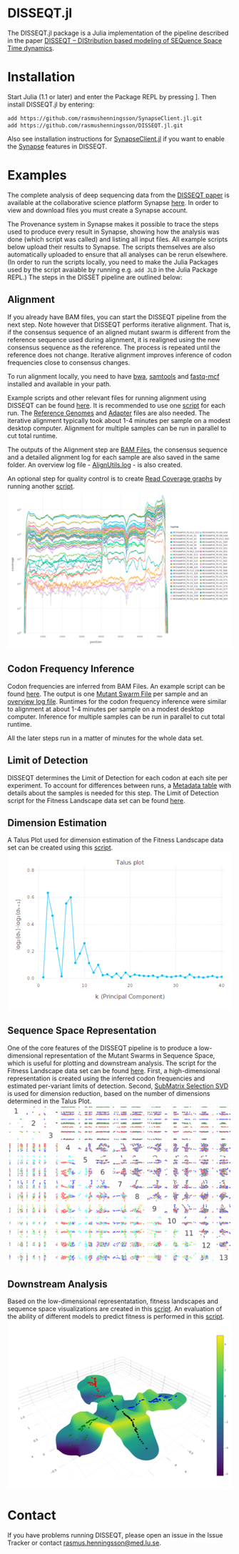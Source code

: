 # DISSEQT.jl
The DISSEQT.jl package is a Julia implementation of the pipeline described in the paper [DISSEQT – DIStribution based modeling of SEQuence Space Time dynamics](https://www.biorxiv.org/content/10.1101/327338v1).



# Installation
Start Julia (1.1 or later) and enter the Package REPL by pressing ]. Then install DISSEQT.jl by entering:
```
add https://github.com/rasmushenningsson/SynapseClient.jl.git
add https://github.com/rasmushenningsson/DISSEQT.jl.git
```
Also see installation instructions for [SynapseClient.jl](https://github.com/rasmushenningsson/SynapseClient.jl) if you want to enable the [Synapse](https://www.synapse.org) features in DISSEQT.


# Examples
The complete analysis of deep sequencing data from the [DISSEQT paper](https://www.biorxiv.org/content/10.1101/327338v1) is available at the collaborative science platform Synapse [here](https://www.synapse.org/#!Synapse:syn11639899). In order to view and download files you must create a Synapse account.

The Provenance system in Synapse makes it possible to trace the steps used to produce every result in Synapse, showing how the analysis was done (which script was called) and listing all input files.
All example scripts below upload their results to Synapse. The scripts themselves are also automatically uploaded to ensure that all analyses can be rerun elsewhere. (In order to run the scripts locally, you need to make the Julia Packages used by the script avaiable by running e.g. `add JLD` in the Julia Package REPL.)
The steps in the DISSET pipeline are outlined below:

## Alignment
If you already have BAM files, you can start the DISSEQT pipeline from the next step. Note however that DISSEQT performs iterative alignment. That is, if the consensus sequence of an aligned mutant swarm is different from the reference sequence used during alignment, it is realigned using the new consensus sequence as the reference. The process is repeated until the reference does not change. Iterative alignment improves inference of codon frequencies close to consensus changes.

To run alignment locally, you need to have [bwa](https://github.com/lh3/bwa), [samtools](http://www.htslib.org) and [fastq-mcf](https://expressionanalysis.github.io/ea-utils/) installed and available in your path.

Example scripts and other relevant files for running alignment using DISSEQT can be found [here](https://www.synapse.org/#!Synapse:syn18694207). It is recommended to use one [script](https://www.synapse.org/#!Synapse:syn18695094) for each run. The [Reference Genomes](https://www.synapse.org/#!Synapse:syn18694208) and [Adapter](https://www.synapse.org/#!Synapse:syn18694218) files are also needed. The iterative alignment typically took about 1-4 minutes per sample on a modest desktop computer.  Alignment for multiple samples can be run in parallel to cut total runtime.

The outputs of the Alignment step are [BAM Files](https://www.synapse.org/#!Synapse:syn18694439), the consensus sequence and a detailed alignment log for each sample are also saved in the same folder.
An overview log file - [AlignUtils.log](https://www.synapse.org/#!Synapse:syn18695095) - is also created.

An optional step for quality control is to create [Read Coverage graphs](https://www.synapse.org/#!Synapse:syn18728439) by running another [script](https://www.synapse.org/#!Synapse:syn18728454).
![Read Coverage](doc/images/readcoverage_H03UAAFXX_Stop.png)

## Codon Frequency Inference
Codon frequencies are inferred from BAM Files. An example script can be found [here](https://www.synapse.org/#!Synapse:syn18697620).
The output is one [Mutant Swarm File](https://www.synapse.org/#!Synapse:syn18697618) per sample and an [overview log file](https://www.synapse.org/#!Synapse:syn18697621). Runtimes for the codon frequency inference were similar to alignment at about 1-4 minutes per sample on a modest desktop computer. Inference for multiple samples can be run in parallel to cut total runtime.

All the later steps run in a matter of minutes for the whole data set.

## Limit of Detection
DISSEQT determines the Limit of Detection for each codon at each site per experiment. To account for differences between runs, a [Metadata table](https://www.synapse.org/#!Synapse:syn11639906) with details about the samples is needed for this step. The Limit of Detection script for the Fitness Landscape data set can be found [here](https://www.synapse.org/#!Synapse:syn18700843).

## Dimension Estimation
A Talus Plot used for dimension estimation of the Fitness Landscape data set can be created using this [script](https://www.synapse.org/#!Synapse:syn18701723).
![Talus Plot](doc/images/talus.png)

## Sequence Space Representation
One of the core features of the DISSEQT pipeline is to produce a low-dimensional representation of the Mutant Swarms in Sequence Space, which is useful for plotting and downstream analysis.
The script for the Fitness Landscape data set can be found [here](https://www.synapse.org/#!Synapse:syn18716280).
First, a high-dimensional representation is created using the inferred codon frequencies and estimated per-variant limits of detection. Second, [SubMatrix Selection SVD](https://github.com/rasmushenningsson/SubMatrixSelectionSVD.jl) is used for dimension reduction, based on the number of dimensions determined in the Talus Plot.
![SubMatrixSelectionSVD plot](doc/images/pairwise.png)

## Downstream Analysis
Based on the low-dimensional representatation, fitness landscapes and sequence space visualizations are created in this [script](https://www.synapse.org/#!Synapse:syn18774440). An evaluation of the ability of different models to predict fitness is performed in this [script](https://www.synapse.org/#!Synapse:syn18774322).
![Fitness Landscape](doc/images/isomap_landscape.png)

# Contact
If you have problems running DISSEQT, please open an issue in the Issue Tracker or contact rasmus.henningsson@med.lu.se.

